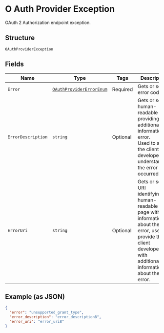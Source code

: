 
# O Auth Provider Exception

OAuth 2 Authorization endpoint exception.

## Structure

`OAuthProviderException`

## Fields

| Name | Type | Tags | Description |
|  --- | --- | --- | --- |
| `Error` | [`OAuthProviderErrorEnum`](../../doc/models/o-auth-provider-error-enum.md) | Required | Gets or sets error code. |
| `ErrorDescription` | `string` | Optional | Gets or sets human-readable text providing additional information on error.<br>Used to assist the client developer in understanding the error that occurred. |
| `ErrorUri` | `string` | Optional | Gets or sets a URI identifying a human-readable web page with information about the error, used to provide the client developer with additional information about the error. |

## Example (as JSON)

```json
{
  "error": "unsupported_grant_type",
  "error_description": "error_description8",
  "error_uri": "error_uri8"
}
```

